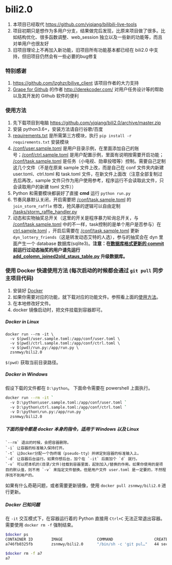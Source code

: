 # bili2.0  

1. 本项目已经取代 <https://github.com/yjqiang/bilibili-live-tools>
1. 项目初期只是想作为多用户分支，结果做完后发现，比原来项目做了很多。比如结构优化、很多函数调整、web_session 独立以及一些新的功能等，而且对单用户也很友好
1. 旧项目理论上不再加入新功能，旧项目所有功能基本都已经在 bili2.0 中支持，但旧项目仍然会有一些必要的bug修复

### 特别感谢

1. <https://github.com/lzghzr/bilive_client> 该项目作者的大力支持
2. [Grape for Github](https://itunes.apple.com/app/apple-store/id1371929193?mt=8) 的作者 <http://derekcoder.com/> 对用户任务设计等的帮助以及其开发的 Github 软件的便利

### 使用方法

1. 先下载项目到电脑 <https://github.com/yjqiang/bili2.0/archive/master.zip>
1. 安装 python3.6+，安装方法请自行谷歌/百度
1. [requirements.txt](requirements.txt) 是所需第三方模块，执行 `pip install -r requirements.txt` 安装模块
1. [/conf/user.sample.toml](conf/user.sample.toml) 是用户目录示例，在里面添加自己的账号；[/conf/ctrl.sample.toml](conf/ctrl.sample.toml) 是用户配置示例，里面有说明按需要开启功能；
[/conf/task.sample.toml](conf/task.sample.toml) 是任务（小电视、勋章投喂等）控制。需要自己定制这几个文件（不是在原来 sample 文件上改，而是自己在 conf 文件夹内新建 user.toml、ctrl.toml 和 task.toml 文件，在新文件上面改（注意全部复制过去后再改，sample 文件只作为用户使用参考，程序运行不会读取此文件，只会读取用户的新建 toml 文件））
1. Python 和需要模块都装好了直接 **cmd** 运行 `python run.py`
1. 节奏风暴默认关闭，开启需要把 [/conf/task.sample.toml](conf/task.sample.toml) 的 `join_storm_raffle`  修改，抢风暴的逻辑可以自由定制 [/tasks/storm_raffle_handler.py](tasks/storm_raffle_handler.py)
1. 动态和实物抽奖总开关（这里的开关是程序暴力轮询总开关，与 [/conf/task.sample.toml](conf/task.sample.toml) 中的不一样，task控制的是单个用户是否参与）在 [ctrl.sample.toml](conf/ctrl.sample.toml) ，开启后需要在 [/conf/task.sample.toml](conf/task.sample.toml) 更新 `dyn_lottery_friends`（这是转发动态艾特的人选），参与的抽奖会在 dyn 里面产生一个 database 数据库(sqlite3)。**注意：在[数据库格式更新的 commit ](https://github.com/yjqiang/bili2.0/commit/93fb545add5e3e51adc4704f51def3a5468d8e4a)前运行过动态抽奖的用户请先运行 [add_colomn_joined2old_staus_table.py](dyn/add_colomn_joined2old_staus_table.py) 升级数据库。**

### 使用 Docker 快速使用方法 (每次启动的时候都会通过 `git pull` 同步主项目代码)

1. 安装好 [Docker](https://yeasy.gitbooks.io/docker_practice/content/install/)
2. 如果你需要对应的功能，就下载对应的功能文件。参照看上面的[使用方法](#使用方法)。
3. 在本地修改好文件。
4. docker 镜像启动时，把文件挂载到容器即可。

##### Docker in Linux

```
docker run --rm -it \
  -v $(pwd)/user.sample.toml:/app/conf/user.toml \
  -v $(pwd)/ctrl.sample.toml:/app/conf/ctrl.toml \
  -v $(pwd)/run.py:/app/run.py \
  zsnmwy/bili2.0
```

`$(pwd)` 获取当前目录路径。

##### Docker in Windows

假设下载的文件都在 `D:\python`。
下面命令需要在 powershell 上面执行。

```bash
docker run --rm -it `
  -v D:\python\user.sample.toml:/app/conf/user.toml `
  -v D:\python\ctrl.sample.toml:/app/conf/ctrl.toml `
  -v D:\python\run.py:/app/run.py `
  zsnmwy/bili2.0
```

##### 下面的指令都是 docker 本身的指令，适用于 Windows 以及 Linux

    `--rm` 退出的时候，会把容器删除。
    `-i` 让容器的标准输入保持打开。
    `-t` 让Docker分配一个伪终端（pseudo-tty）并绑定到容器的标准输入上。
    `-d` 让容器后台运行。如果你想后台，加个在 `-it` 后面加个 `d` 就行。
    `-v` 可以把本机的(目录/文件)挂载到容器里面，起到加入/替换的作用。如果你使用的是项目的默认值，则不用 `-v` 来指定文件替换。但是用户文件 user.toml 是一定要的，不然程序找不到用户的。

如果有什么奇葩问题，或者需要更新镜像，使用 `docker pull zsnmwy/bili2.0` 进行更新。

##### Docker 已知问题

在 `-it` 交互模式下，在容器运行着的 Python 直接用 `Ctrl+C` 无法正常退出容器。需要使用 `docker rm -f` 强制结束。

```bash
$docker ps
CONTAINER ID        IMAGE               COMMAND                  CREATED             STATUS              PORTS               NAMES
a746fb0325fb        zsnmwy/bili2.0      "/bin/sh -c 'git pul…"   44 seconds ago      Up 42 seconds                           frosty_mccarthy

$docker rm -f a7
a7
```
